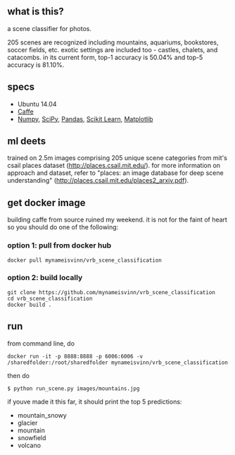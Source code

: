 ## what is this?
a scene classifier for photos. 

205 scenes are recognized including mountains, aquariums, bookstores, soccer fields, etc. exotic settings are included too - castles, chalets, and catacombs. in its current form, top-1 accuracy is 50.04% and top-5 accuracy is 81.10%. 

## specs
* Ubuntu 14.04
* [Caffe](http://caffe.berkeleyvision.org/)
* [Numpy](http://www.numpy.org/), [SciPy](https://www.scipy.org/), [Pandas](http://pandas.pydata.org/), [Scikit Learn](http://scikit-learn.org/), [Matplotlib](http://matplotlib.org/)

## ml deets
trained on 2.5m images comprising 205 unique scene categories from mit's csail places dataset (http://places.csail.mit.edu/). for more information on approach and dataset, refer to "places: an image database for deep scene understanding" (http://places.csail.mit.edu/places2_arxiv.pdf).


## get docker image

building caffe from source ruined my weekend. it is not for the faint of heart so you should do one of the following:

### option 1: pull from docker hub

```
docker pull mynameisvinn/vrb_scene_classification
```

### option 2: build locally
```
git clone https://github.com/mynameisvinn/vrb_scene_classification
cd vrb_scene_classification
docker build .
```

## run

from command line, do

```
docker run -it -p 8888:8888 -p 6006:6006 -v /sharedfolder:/root/sharedfolder mynameisvinn/vrb_scene_classification
```

then do

```
$ python run_scene.py images/mountains.jpg
```

if youve made it this far, it should print the top 5 predictions: 

* mountain_snowy
* glacier
* mountain
* snowfield
* volcano
